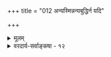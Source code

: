 +++
title = "012 अन्यस्मिन्नन्यबुद्धिर्न यदि"

+++
<details><summary>मूलम्</summary>

अन्यस्मिन्नन्यबुद्धिर्न यदि न घटते तत्प्रवृत्तिस्तदिच्छोरिष्टं तत्साधनं वा यदभिमतमतोऽन्यत्र सा नेति चेन्न ।  
रत्नांशौ रत्नबुद्ध्या विदुरनवगते रत्न एव प्रवृत्तिं ज्ञातस्स्वेष्टानुषङ्गादविदितमपि खल्वाददीतात्र चैवम् ॥ १२ ॥
</details>

<details><summary>वरदार्य-सर्वाङ्कषा - १२</summary>

पुनरपि अन्यथाख्यातिरवर्जनीयेत्याशङ्कय समाधत्ते-अन्यस्मिन्नित्यादि । **अन्यस्मिन्** = पदार्थान्तरे शुक्त्यादौ **अन्यबुद्धिः** = पदार्थान्तरस्य रजतादेर्बुद्धिः न यदि यदि न स्यात्, तर्हि, **तदिच्छोः** = रजतार्थिनः **तत्प्रवृत्तिः** = रजतविषयिणी प्रवृत्तिः न घटते न सङ्गच्छते । अतः शुक्तौ रजतबुद्धिरावश्यकी । अतोऽन्यथाख्यातिरवर्जनीया । उक्तं किल भेदाग्रहादेव प्रवृत्तिरितीत्यत्राह - इष्टमित्यादि । **इष्टम्** = साक्षादेवेच्छाविषयीभूतम्, तत्साधनं **वा** = साक्षादिच्छाविषयत्वाभावेऽपि इच्छाविषयीभूतसुखसाधनं वा यत् अभिमतं भवति, तत्रैव प्रवृत्तेस्संभवः । अतः **अन्यत्र** = साक्षादिच्छाविषयसुखादिभ्यः, परंपरया इच्छाविषये सुखसाधनादिभ्यो व्यतिरिक्त विषये **सा** = प्रवृत्तिः **न** = न भवत्येव । अतः भेदाग्रहमात्रान्न प्रवृत्तिस्संभवति - इति पूर्वपक्षः ॥ 

समाधत्ते – रत्नांशावित्यादि । रत्नांशौ रत्नकिरणे **रत्नबुद्ध्या** = 'इदं रत्नम्' इति भ्रान्त्या **अनवगते** = ज्ञानाविषये रत्ने प्रवृत्तिं विदुरेव । अथवा रत्न एव इति वान्वयः । तथा चोक्तस्थले 

। रत्नत्वज्ञानविषयत्वाभाववति रत्नांशौ रत्नार्थिप्रवृत्तिविषयत्वं वर्तत इति व्यभिचारो दोषः । प्रथमाक्षसन्निपातजन्यं ज्ञानमेव स्वलक्षणपदवाच्यं प्रमाणम् । तदनन्तरभावि च ज्ञानं विकल्पपदवाच्यमप्रमाणमिति बौद्धाः । विकल्पज्ञानानन्तरमेवेच्छा, यत्नश्च भवति । अथापि वस्तुप्राप्तिलोक दृश्यते । तथा च संवादप्रवृत्तिजनकत्वेऽपि विकल्पस्य कथमप्रामाण्यमिति शङ्कायाम्, विकल्पमूलभूतस्वलक्षणज्ञानप्रभावात् प्रामाण्यच्छायया प्रामाण्यभ्रमः, न तु वस्तुतः ज्ञानविषयस्य प्राप्तेश्च कश्चन संबन्ध इत्यत्र दृष्टान्ततयेदमुच्यते ' मणिप्रदीपप्रभयोर्मणिबुद्ध्याभिधावतोः । मिथ्याज्ञानाविशेषेऽपि विशेषोऽर्थक्रियां प्रति ।' (प्र.वा) इति धर्मकीर्तेः श्लोकं मनसि कृत्वेदं दृष्टान्ततयोक्तम् । प्रसङ्गात् लोकसिद्धं व्यभिचारस्थलान्तरमाह - ज्ञातेत्यादि । ज्ञातं यत् **स्वेष्टम्** = क्षीरादि, **तदनुषङ्गात्** = तदनुबन्धात् **अविदितमपि** = स्वज्ञानाविषयभूतमपि जलादि आददीत **खलु** = गृह्णाति किल । एवम् अत्र **च** = प्रकृतेऽपि ज्ञेयमिति शेषः । तथा च पुरोवर्तिनि रजतत्वप्रकारकज्ञानमेव हेतुरिति न निर्बन्धः, किन्तु अनिष्टायाः शुक्तेः अग्रहादेव प्रवृत्तिरुपपद्यत इति नान्यथाख्यातिः ॥ isre 

तथा च अत्रैवं अनुमानं विवक्षितम् - विवादास्पदं शुक्त्यादिकं, रजतत्वप्रकारकज्ञानविषयः, रजतार्थिप्रवृत्तिविषयत्वात्, यथा सत्यरजतम् । ननु रजतत्वप्रकारकज्ञानाविषयेऽपि रजतक्रयसाधने धने 

238. 

533 

[ अन्यथाख्यातिनिरासकानुमानम् ] 

शुक्तित्वारूप्यतादेर्न तु रजततया भाति शुक्तिर्विगीता 

यद्वा धीत्वात् यथार्था विमतमतिरतो बुद्धिबाधोक्त्ययोगः । 



प्रवृत्तेर्दर्शनादुक्तानुमाने व्यभिचार इति चेत्, इष्टसाधनान्यत्वस्यापि हेतुविशेषणत्वेन, विशिष्टहेतोर्धनेऽभावान्न व्यभिचारः । लोके हि विवेकिनः 'इदं मदनुकूलम्' इति ज्ञानादेव प्रवर्तन्ते । सिद्धान्ते सुखस्य धर्मभूतज्ञानावस्थाविशेषरूपत्वेऽपि प्रवृत्तिः किल सर्वेषां समाना । अनुकूलत्वं साक्षादेव सुखादौ वर्तते, धनकनकादौ तादृशसुखसाधनत्वं वर्तते । एवञ्चैतादृशज्ञानमन्तरा प्रवृत्तेरसंभव एव । भोजनादौ हि 'इदं मम तृप्ति - साधनम्' इति ज्ञानादेव प्रवर्तते, न तु अतृप्तिसाधनत्वाभावज्ञानात्, बुद्धेर्लाघवपक्षपातित्वेन, शिरोवेष्टनेन नासिकास्पर्शवत् तावद्दूरानुधावनासंभवात् । न च भोजने क्षुण्णिवृत्तिसाधनत्वबुद्ध्यैव प्रवर्तते, न तु तृप्ति - साधनत्वबुद्ध्येति वाच्यम्, निवृत्तेरभावरूपत्वेन, क्षुण्णिवृत्तेरेव तृप्तिपदार्थत्वात् । भावान्तराभाववादिनां मते तु निवृत्तिस्तृप्तिरेव । तथा च अत्र शुक्तौ रजतज्ञान कल्पने गौरवम् ॥ 

अपि च पनसादिफलार्थी, स्वीयज्ञानेच्छयोरविषयं तदीयत्वगाद्युपादत्ते । शाकादिकं गृह्णन्, अनिच्छन्नेव तदीयवृन्तादिकमुपादत्ते । अतश्च ज्ञानेच्छा विषयस्यापि प्राप्तेर्बहुलं दर्शनात् जानाति, इच्छति, यतते, प्राप्नोति इत्येषामसमानविषयत्वेऽपि प्रवृत्तिविषयत्वं वर्तत इति विमतम्, रजतज्ञानविषयः रजतार्थिप्रवृत्तिविषयत्वात्' इत्यनुमाने एषु स्थलेषु व्यभिचारो द्रष्टव्यः । वस्तुतस्तु तथायुक्तं चानीप्सितम् ' (पा. सू. 1-4-49) इति सूत्रेणानभिमतस्यापि कर्मत्वविधानात्, तद्विषयिणी प्राप्तिः । अनिवार्यतया सहैव विद्यमानमपि कर्म भवतीत्यर्थः । ग्रामं गच्छन् तृणं स्पृशति, शाकं गृह्णन् वृन्तमूलादिकमपि गृह्णाति, अवर्जनीयत्वात् । इष्टामिश्रितत्वे तु कथं गृह्णीयात् । अतश्च प्रेक्षावतां प्रवृत्तिरेव विचारसहा, अर्थनिर्णयकरी च । अन्यथा 'तृणं स्पृशन् ग्रामं गच्छति', 'वृन्तमूलं गृह्णन् शाकं गृह्णाति' इत्यपि प्रेक्षावतां प्रयोगः स्यात् । अत एवेप्सिततमत्वाभावेऽपि कर्मत्वमुक्तम् । यदा चेप्सिततमत्वं नास्ति, तदैव तद्विषयकज्ञानमपि नास्त्येवेति मुख्यं कर्मत्वं तेषां नास्त्येव । अत इदं सर्वं वैभववादमात्रम् । अत्र वक्तव्यं सर्वमन्ते श्लोके ( 15 ) भविष्यति ॥ १२ ॥
</details>
